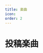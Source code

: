 ```yaml
---
title: 楽曲
icon: 
order: 2
---
```

# 投稿楽曲
<!--
|2023/08/04 公開|いつか「ただいま」って言うから<br>[YouTube](https://www.youtube.com/watch?v=IVAIgjNwyPY){target="_blank"}<br>[niconico](https://www.nicovideo.jp/watch/sm42413158){target="_blank"}|
|2023/03/18 公開|Leopard Plant<br>[YouTube](https://www.youtube.com/watch?v=C-TYpeYmtvg){target="_blank"}<br>[niconico](https://www.nicovideo.jp/watch/sm41950614){target="_blank"}|
|2022/12/08 公開|独争<br>[YouTube](https://www.youtube.com/watch?v=hrz-xz5TX64){target="_blank"}<br>[niconico](https://www.nicovideo.jp/watch/sm41475257){target="_blank"}|
|2022/01/21 公開|白紙の夢<br>[YouTube](https://www.youtube.com/watch?v=GDYS9H1z4XE){target="_blank"}<br>[niconico](https://www.nicovideo.jp/watch/sm39926987){target="_blank"}|
  -->
